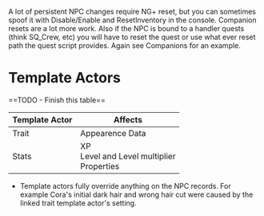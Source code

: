 A lot of persistent NPC changes require NG+ reset, but you can sometimes spoof it with Disable/Enable and ResetInventory in the console. Companion resets are a lot more work. Also if the NPC is bound to a handler quests (think SQ_Crew, etc) you will have to reset the quest or use what ever reset path the quest script provides. Again see Companions for an example.

# Template Actors

==TODO - Finish this table==

| Template Actor | Affects |
| ---- | ---- |
| Trait | Appearence Data |
| Stats | XP<br>Level and Level multiplier<br>Properties |

- Template actors fully override anything on the NPC records. For example Cora's initial dark hair and wrong hair cut were caused by the linked trait template actor's setting.

